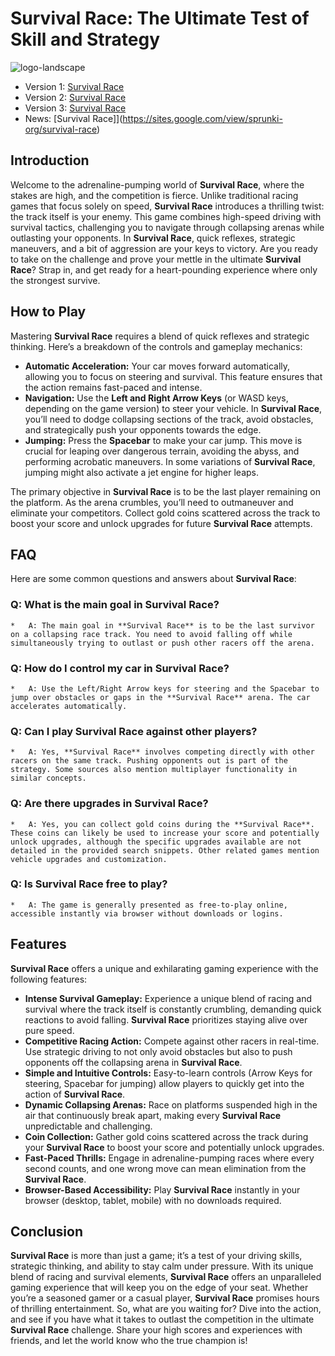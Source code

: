 # Survival Race: The Ultimate Test of Skill and Strategy
![logo-landscape](https://github.com/user-attachments/assets/f185c067-2003-4c61-b49d-afe7454c8991)

- Version 1: [Survival Race](https://sprunki-incredibox.org/game/other-survival-race)
- Version 2: [Survival Race](https://sprunki.la/game/other-survival-race)
- Version 3: [Survival Race](https://scrunkly.org/game/other-survival-race)
- News: [Survival Race]](https://sites.google.com/view/sprunki-org/survival-race)


## Introduction
Welcome to the adrenaline-pumping world of **Survival Race**, where the stakes are high, and the competition is fierce. Unlike traditional racing games that focus solely on speed, **Survival Race** introduces a thrilling twist: the track itself is your enemy. This game combines high-speed driving with survival tactics, challenging you to navigate through collapsing arenas while outlasting your opponents. In **Survival Race**, quick reflexes, strategic maneuvers, and a bit of aggression are your keys to victory. Are you ready to take on the challenge and prove your mettle in the ultimate **Survival Race**? Strap in, and get ready for a heart-pounding experience where only the strongest survive.

## How to Play
Mastering **Survival Race** requires a blend of quick reflexes and strategic thinking. Here’s a breakdown of the controls and gameplay mechanics:

*   **Automatic Acceleration:** Your car moves forward automatically, allowing you to focus on steering and survival. This feature ensures that the action remains fast-paced and intense.
*   **Navigation:** Use the **Left and Right Arrow Keys** (or WASD keys, depending on the game version) to steer your vehicle. In **Survival Race**, you’ll need to dodge collapsing sections of the track, avoid obstacles, and strategically push your opponents towards the edge.
*   **Jumping:** Press the **Spacebar** to make your car jump. This move is crucial for leaping over dangerous terrain, avoiding the abyss, and performing acrobatic maneuvers. In some variations of **Survival Race**, jumping might also activate a jet engine for higher leaps.

The primary objective in **Survival Race** is to be the last player remaining on the platform. As the arena crumbles, you’ll need to outmaneuver and eliminate your competitors. Collect gold coins scattered across the track to boost your score and unlock upgrades for future **Survival Race** attempts.

## FAQ
Here are some common questions and answers about **Survival Race**:

### **Q: What is the main goal in Survival Race?**
    *   A: The main goal in **Survival Race** is to be the last survivor on a collapsing race track. You need to avoid falling off while simultaneously trying to outlast or push other racers off the arena.
###  **Q: How do I control my car in Survival Race?**
    *   A: Use the Left/Right Arrow keys for steering and the Spacebar to jump over obstacles or gaps in the **Survival Race** arena. The car accelerates automatically.
### **Q: Can I play Survival Race against other players?**
    *   A: Yes, **Survival Race** involves competing directly with other racers on the same track. Pushing opponents out is part of the strategy. Some sources also mention multiplayer functionality in similar concepts.
### **Q: Are there upgrades in Survival Race?**
    *   A: Yes, you can collect gold coins during the **Survival Race**. These coins can likely be used to increase your score and potentially unlock upgrades, although the specific upgrades available are not detailed in the provided search snippets. Other related games mention vehicle upgrades and customization.
### **Q: Is Survival Race free to play?**
    *   A: The game is generally presented as free-to-play online, accessible instantly via browser without downloads or logins.

## Features
**Survival Race** offers a unique and exhilarating gaming experience with the following features:

*   **Intense Survival Gameplay:** Experience a unique blend of racing and survival where the track itself is constantly crumbling, demanding quick reactions to avoid falling. **Survival Race** prioritizes staying alive over pure speed.
*   **Competitive Racing Action:** Compete against other racers in real-time. Use strategic driving to not only avoid obstacles but also to push opponents off the collapsing arena in **Survival Race**.
*   **Simple and Intuitive Controls:** Easy-to-learn controls (Arrow Keys for steering, Spacebar for jumping) allow players to quickly get into the action of **Survival Race**.
*   **Dynamic Collapsing Arenas:** Race on platforms suspended high in the air that continuously break apart, making every **Survival Race** unpredictable and challenging.
*   **Coin Collection:** Gather gold coins scattered across the track during your **Survival Race** to boost your score and potentially unlock upgrades.
*   **Fast-Paced Thrills:** Engage in adrenaline-pumping races where every second counts, and one wrong move can mean elimination from the **Survival Race**.
*   **Browser-Based Accessibility:** Play **Survival Race** instantly in your browser (desktop, tablet, mobile) with no downloads required.

## Conclusion
**Survival Race** is more than just a game; it’s a test of your driving skills, strategic thinking, and ability to stay calm under pressure. With its unique blend of racing and survival elements, **Survival Race** offers an unparalleled gaming experience that will keep you on the edge of your seat. Whether you’re a seasoned gamer or a casual player, **Survival Race** promises hours of thrilling entertainment. So, what are you waiting for? Dive into the action, and see if you have what it takes to outlast the competition in the ultimate **Survival Race** challenge. Share your high scores and experiences with friends, and let the world know who the true champion is!
